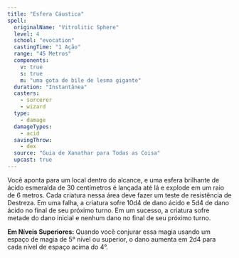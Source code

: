 ```yaml
---
title: "Esfera Cáustica"
spell:
  originalName: "Vitrolitic Sphere"
  level: 4
  school: "evocation"
  castingTime: "1 Ação"
  range: "45 Metros"
  components:
    v: true
    s: true
    m: "uma gota de bile de lesma gigante"
  duration: "Instantânea"
  casters:
    - sorcerer
    - wizard
  type:
    - damage
  damageTypes:
    - acid
  savingThrow:
    - dex
  source: "Guia de Xanathar para Todas as Coisa"
  upcast: true
---
```


Você aponta para um local dentro do alcance, e uma esfera brilhante de ácido esmeralda de 30 centímetros é lançada até lá e explode em um raio de 6 metros. Cada criatura nessa área deve fazer um teste de resistência de Destreza. Em uma falha, a criatura sofre 10d4 de dano ácido e 5d4 de dano ácido no final de seu próximo turno. Em um sucesso, a criatura sofre metade do dano inicial e nenhum dano no final de seu próximo turno.

**Em Níveis Superiores:** Quando você conjurar essa magia usando um espaço de magia de 5° nível ou superior, o dano aumenta em 2d4 para cada nível de espaço acima do 4°.
